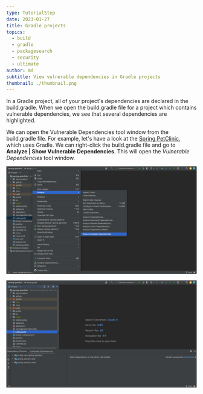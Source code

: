 ```yaml
---
type: TutorialStep
date: 2023-01-27
title: Gradle projects
topics:
  - build
  - gradle
  - packagesearch
  - security
  - ultimate
author: md
subtitle: View vulnerable dependencies in Gradle projects
thumbnail: ./thumbnail.png
---
```


In a Gradle project, all of your project's dependencies are declared in the build.gradle. When we open the build.gradle file for a project which contains vulnerable dependencies, we see that several dependencies are highlighted.

We can open the Vulnerable Dependencies tool window from the build.gradle file. For example, let's have a look at the [Spring PetClinic](https://github.com/spring-projects/spring-petclinic), which uses Gradle. We can right-click the build.gradle file and go to **Analyze | Show Vulnerable Dependencies**. This will open the _Vulnerable Dependencies_ tool window.

![Open Vulnerable Dependencies tool window from build.gradle](open-from-buildgradle.png)

![Vulnerable Dependencies tool window](gradle-vulnerable-dependencies-tool-window.png)
